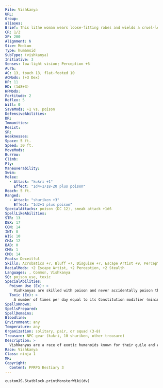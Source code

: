 ```yaml
---
File: Vishkanya
URL: 
Group: 
aliases: 
Brief: This lithe woman wears loose-fitting robes and wields a cruel-looking blade. Her eyes are pure white orbs.
CR: 1/2
XP: 200
Alignment: N
Size: Medium
Type: humanoid
SubType: (vishkanya)
Initiative: 3
Senses: low-light vision; Perception +6
Aura: 
AC: 13, touch 13, flat-footed 10
ACMods: (+3 Dex)
HP: 11
HD: (1d8+3)
HPMods: 
Fortitude: 2
Reflex: 5
Will: 0
SaveMods: +1 vs. poison
DefensiveAbilities: 
DR: 
Immunities: 
Resist: 
SR: 
Weaknesses: 
Space: 5 ft.
Speed: 30 ft.
MoveMods: 
Burrow: 
Climb: 
Fly: 
Maneuverability: 
Swim: 
Melee: 
  - Attack: "kukri +1"
    Effect: "1d4+1/18-20 plus poison"
Reach: 5 ft.
Ranged: 
  - Attack: "shuriken +3"
    Effect: "1d2+1 plus poison"
SpecialAttacks: poison (DC 12), sneak attack +1d6
SpellLikeAbilities: 
STR: 13
DEX: 17
CON: 14
INT: 8
WIS: 10
CHA: 12
BAB: 0
CMB: 1
CMD: 14
Feats: Deceitful
Skills: Acrobatics +7, Bluff +7, Disguise +7, Escape Artist +9, Perception +6, Sense Motive +4, Stealth +9
RacialMods: +2 Escape Artist, +2 Perception, +2 Stealth
Languages: , Common, Vishkanya
SQ: poison use, toxic
SpecialAbilities:
  Poison Use (Ex): >
    Vishkanyas are skilled with poison and never accidentally poison themselves when using or applying poison.
  Toxic (Ex): >
    A number of times per day equal to its Constitution modifier (minimum 1/day), a vishkanya can envenom a weapon that it wields with its toxic saliva or blood (using blood requires the vishkanya to be injured when it uses this ability). Applying venom in this way is a swift action.  Vishkanya Venom: Injury; save Fort DC 10 + 1/2 the vishkanya's Hit Dice + the vishkanya's Constitution modifier; frequency 1/round for 6 rounds; effect 1d2 Dex; cure 1 save.
SpellsKnown: 
SpellsPrepared: 
SpellDomains: 
Bloodline: 
Environment: any
Temperature: any
Organization: solitary, pair, or squad (3-8)
Treasure: NPC gear (kukri, 10 shuriken, other treasure)
Description: >
  Vishkanyas are a race of exotic humanoids known for their guile and affinity for poisons of all kinds. A vishkanya's flesh is made up of fine scales that from a distance of even a few feet look just like particularly smooth skin. These scales are usually a single dark color, although some of them have complex patterns like stripes or even spirals. A vishkanya's tongue is forked like a serpent's tongue, and its eyes lack visible pupils.  Although legends abound that the merest touch from a vishkanya can slay a mortal humanoid, these tales are patently false. A vishkanya's skin is no more poisonous than that of any human, but it is true that their blood, spit, and other bodily fluids can be dangerous. Vishkanyas are skilled in using their own spittle or even their blood to envenom their weapons, and those who fight them should be wary of exposure to the vishkanya's poison. A vishkanya is 6 feet tall and weighs 130 pounds.  VISHKANYA CHARACTERS  Vishkanyas are defined by their class levels- they do not possess racial Hit Dice. Vishkanyas have the following racial traits.  +2 Dexterity, +2 Charisma, -2 Wisdom: Vishkanyas are graceful and elegant, but often irrational.  Low-Light Vision: Vishkanyas can see twice as far as humans in conditions of dim light.  Keen Senses: Vishkanyas receive a +2 racial bonus on Perception checks.  Limber: Vishkanyas gain a +2 racial bonus on Escape Artist and Stealth checks.  Poison Resistance: A vishkanya has a racial bonus on saves against poison equal to its Hit Dice.  Poison Use: See above.  Toxic: See above.  Weapon Familiarity: Vishkanyas are always prof icient with blowguns, kukri, and shuriken.  Languages: Vishkanyas begin play speaking Common and Vishkanya. Vishkanyas with high Intelligence scores can choose any of the following bonus languages: Aklo, Draconic, Elven, Goblin, Sylvan, and Undercommon.
Race: Vishkanya
Class: ninja 1
MR: 
Copyright:
  Content: PFRPG Bestiary 3
---
```

```dataviewjs
customJS.Statblock.printMonsterWiki(dv)
```
